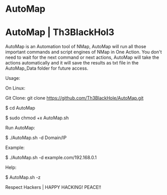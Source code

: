 # AutoMap

# AutoMap | Th3BlackHol3

AutoMap is an Automation tool of NMap, AutoMap will run all those important commands and script engines of NMap in One Action. You don't need to wait for the next command or next actions, AutoMap will take the actions automatically and it will save the results as txt file in the AutoMap_Data folder for future access.

Usage:

On Linux:

Git Clone: git clone https://github.com/Th3BlackHole/AutoMap.git

$ cd AutoMap

$ sudo chmod +x AutoMap.sh

Run AutoMap:

$ ./AutoMap.sh -d Domain/IP

Example:

$ ./AutoMap.sh -d example.com/192.168.0.1

Help:

$ AutoMap.sh -z

Respect Hackers | HAPPY HACKING!  PEACE!!
